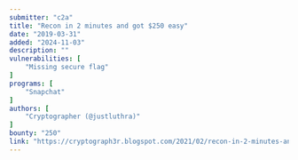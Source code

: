 ```yaml
---
submitter: "c2a"
title: "Recon in 2 minutes and got $250 easy"
date: "2019-03-31"
added: "2024-11-03"
description: ""
vulnerabilities: [
    "Missing secure flag"
]
programs: [
    "Snapchat"
]
authors: [
    "Cryptographer (@justluthra)"
]
bounty: "250"
link: "https://cryptograph3r.blogspot.com/2021/02/recon-in-2-minutes-and-got-250-easy.html"
---
```




